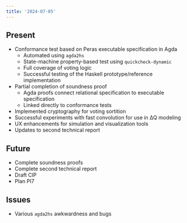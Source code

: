 ```yaml
---
title: '2024-07-05'
---
```


## Present

- Conformance test based on Peras executable specification in Agda
    - Automated using `agda2hs`
    - State-machine property-based test using `quickcheck-dynamic`
    - Full coverage of voting logic
    - Successful testing of the Haskell prototype/reference implementation
- Partial completion of soundness proof
    - Agda proofs connect relational specification to executable specification
    - Linked directly to conformance tests
- Implemented cryptography for voting sortition
- Successful experiments with fast convolution for use in ΔQ modeling
- UX enhancements for simulation and visualization tools
- Updates to second technical report

## Future

- Complete soundness proofs
- Complete second technical report
- Draft CIP
- Plan PI7

## Issues

- Various `agda2hs` awkwardness and bugs
